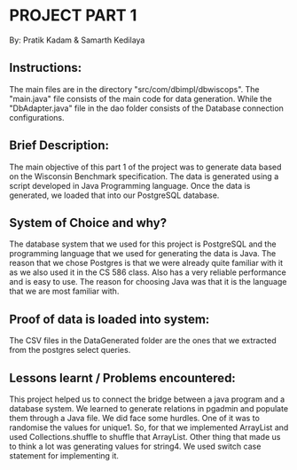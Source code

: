# PROJECT PART 1
By: Pratik Kadam & Samarth Kedilaya

## Instructions:
The main files are in the directory "src/com/dbimpl/dbwiscops". The "main.java" file consists of the main code for data generation. While the "DbAdapter.java" file in the dao folder consists of the Database connection configurations.

## Brief Description:
The main objective of this part 1 of the project was to generate data based on the Wisconsin Benchmark specification. The data is generated using a script developed in Java Programming language. Once the data is generated, we loaded that into our PostgreSQL database.

## System of Choice and why?
The database system that we used for this project is PostgreSQL and the programming language that we used for generating the data is Java. The reason that we chose Postgres is that we were already quite familiar with it as we also used it in the CS 586 class. Also has a very reliable performance and is easy to  use. The reason for choosing Java was that it is the language that we are most familiar with.

## Proof of data is loaded into system:
The CSV files in the DataGenerated folder are the ones that we extracted from the postgres select queries.

## Lessons learnt / Problems encountered: 
This project helped us to connect the bridge between a java program and a database system. We learned to generate relations in pgadmin and populate them through a Java file. We did face some hurdles. One of it was to randomise the values for unique1. So, for that we implemented ArrayList and used Collections.shuffle to shuffle that ArrayList. Other thing that made us to think a lot was generating values for string4. We used switch case statement for implementing it.
